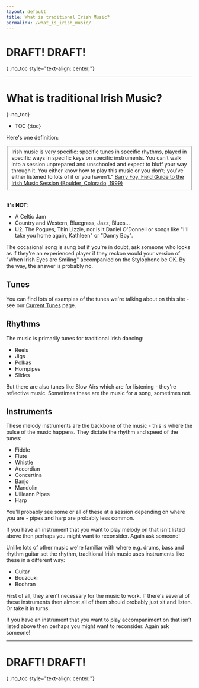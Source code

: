```yaml
---
layout: default
title: What is traditional Irish Music?
permalink: /what_is_irish_music/
---
```


DRAFT! DRAFT!
=============
{:.no_toc style="text-align: center;"}

---

What is traditional Irish Music?
================================
{:.no_toc}

* TOC
{:toc}

Here's one definition:

<fieldset>
Irish music is very specific: specific tunes in specific rhythms, played in specific ways in specific keys on specific instruments. You can’t walk into a session unprepared and unschooled and expect to bluff your way through it. You either know how to play this music or you don’t; you’ve either listened to lots of it or you haven’t." 
<a href="https://books.google.co.nz/books/about/Field_Guide_to_the_Irish_Music_Session.html?id=IkgGAAAACAAJ&redir_esc=y">Barry Foy, Field Guide to the Irish Music Session (Boulder, Colorado, 1999)</a>
</fieldset>
<br />

**It's NOT:**

* A Celtic Jam
* Country and Western, Bluegrass, Jazz, Blues...
* U2, The Pogues, Thin Lizzie, nor is it Daniel O'Donnell or songs like "I'll take you home again, Kathleen" or "Danny Boy".

The occasional song is sung but if you're in doubt, ask someone who looks as if they're an experienced player if they reckon would your version of "When Irish Eyes are Smiling" accompanied on the Stylophone be OK. By the way, the answer is probably no.

Tunes
-----
You can find lots of examples of the tunes we're talking about on this site - see our <a href="/current_tunes/">Current Tunes</a> page.



Rhythms
-------
The music is primarily tunes for traditional Irish dancing:

* Reels
* Jigs
* Polkas
* Hornpipes
* Slides
    
But there are also tunes like Slow Airs which are for listening - they're reflective music. Sometimes these are the music for a song, sometimes not.

Instruments
-----------

These melody instruments are the backbone of the music - this is where the pulse of the music happens. They dictate the rhythm and speed of the tunes:

* Fiddle
* Flute
* Whistle
* Accordian
* Concertina
* Banjo
* Mandolin
* Uilleann Pipes
* Harp

You'll probably see some or all of these at a session depending on where you are - pipes and harp are probably less common.

If you have an instrument that you want to play melody on that isn't listed above then perhaps you might want to reconsider. Again ask someone!

Unlike lots of other music we're familiar with where e.g. drums, bass and rhythm guitar set the rhythm, traditional Irish music uses instruments like these in a different way:

* Guitar
* Bouzouki
* Bodhran

First of all, they aren't necessary for the music to work. If there's several of these instruments then almost all of them should probably just sit and listen. Or take it in turns.

If you have an instrument that you want to play accompaniment on that isn’t listed above then perhaps you might want to reconsider. Again ask someone!


---

DRAFT! DRAFT!
=============
{:.no_toc style="text-align: center;"}



